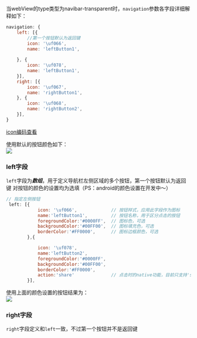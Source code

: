 当webView的type类型为navibar-transparent时，`navigation`参数各字段详细解释如下：

``` js
navigation: {
    left: [{ 
        //第一个按钮默认为返回键
        icon: '\uf066', 
        name: 'leftButton1',
        
    }, {
        icon: '\uf078', 
        name: 'leftButton1',
    }],
    right: [{
        icon: '\uf067',
        name: 'rightButton1',
    }, {
        icon: '\uf068', 
        name: 'rightButton2',
    }],
}
```
[icon编码查看](http://iconfont.corp.qunar.com/)

使用默认的按钮颜色如下：   
![](source/images/nav-trans-default.png) 


### left字段
`left`字段为***数组***，用于定义导航栏左侧区域的多个按钮，第一个按钮默认为返回键
对按钮的颜色的设置均为选填（PS：android的颜色设置在开发中～）

``` js
// 指定左侧按钮
 left: [{ 
            icon: '\uf066',             // 按钮样式，应用此字段作为图标
            name:'leftButton1',         // 按钮名称，用于区分点击的按钮
            foregroundColor:'#0000FF',  // 图标色，可选
            backgroundColor:'#00FF00',  // 图标填充色，可选
            borderColor:'#FF0000',      // 图标边框颜色，可选
        },{

            icon: '\uf078', 
            name:'leftButton2',         
            foregroundColor:'#0000FF',
            backgroundColor:'#00FF00',
            borderColor:'#FF0000',
            action:'share'              // 点击时的native功能，目前只支持'share'，可选
        }],

```
使用上面的颜色设置的按钮结果为：   
![](source/images/nav-trans.png)
### right字段
`right`字段定义和`left`一致，不过第一个按钮并不是返回键